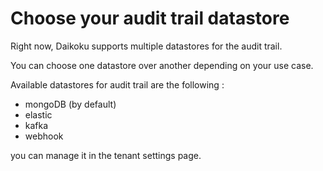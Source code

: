 # Choose your audit trail datastore

Right now, Daikoku supports multiple datastores for the audit trail.

You can choose one datastore over another depending on your use case.

Available datastores for audit trail are the following :

* mongoDB (by default)
* elastic
* kafka
* webhook

you can manage it in the tenant settings page.
